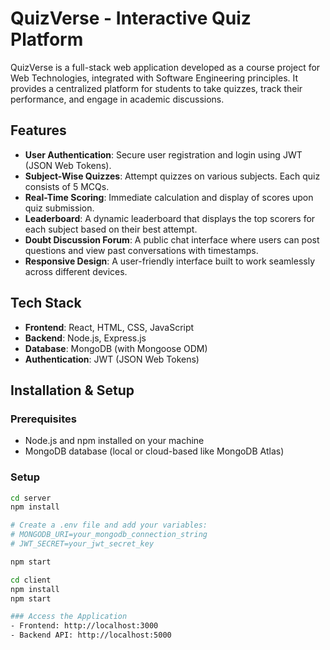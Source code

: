 # QuizVerse - Interactive Quiz Platform

QuizVerse is a full-stack web application developed as a course project for Web Technologies, integrated with Software Engineering principles. It provides a centralized platform for students to take quizzes, track their performance, and engage in academic discussions.

## Features

- **User Authentication**: Secure user registration and login using JWT (JSON Web Tokens).
- **Subject-Wise Quizzes**: Attempt quizzes on various subjects. Each quiz consists of 5 MCQs.
- **Real-Time Scoring**: Immediate calculation and display of scores upon quiz submission.
- **Leaderboard**: A dynamic leaderboard that displays the top scorers for each subject based on their best attempt.
- **Doubt Discussion Forum**: A public chat interface where users can post questions and view past conversations with timestamps.
- **Responsive Design**: A user-friendly interface built to work seamlessly across different devices.

## Tech Stack

- **Frontend**: React, HTML, CSS, JavaScript
- **Backend**: Node.js, Express.js
- **Database**: MongoDB (with Mongoose ODM)
- **Authentication**: JWT (JSON Web Tokens)

## Installation & Setup

### Prerequisites
- Node.js and npm installed on your machine
- MongoDB database (local or cloud-based like MongoDB Atlas)

### Setup 

```bash
cd server
npm install

# Create a .env file and add your variables:
# MONGODB_URI=your_mongodb_connection_string
# JWT_SECRET=your_jwt_secret_key

npm start

cd client
npm install
npm start

### Access the Application
- Frontend: http://localhost:3000
- Backend API: http://localhost:5000
